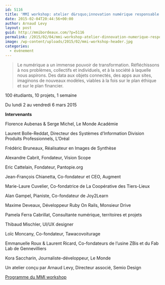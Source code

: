 ```yaml
---
id: 5116
title: 'MMI workshop: atelier d&rsquo;innovation numérique responsable'
date: 2015-02-04T20:44:56+00:00
author: Arnaud Levy
layout: post
guid: http://mmibordeaux.com/?p=5116
permalink: /2015/02/04/mmi-workshop-atelier-dinnovation-numerique-responsable/
image: /wp-content/uploads/2015/02/mmi-workshop-header.jpg
categories:
  - événement
---
```

> Le numérique a un immense pouvoir de transformation. Réfléchissons à nos problèmes, collectifs et individuels, et à la société à laquelle nous aspirons. Des data aux objets connectés, des apps aux sites, imaginons de nouveaux modèles, viables à la fois sur le plan éthique et sur le plan financier.

100 étudiants, 10 projets, 1 semaine
  
Du lundi 2 au vendredi 6 mars 2015

**Intervenants**
  
Florence Aubenas & Serge Michel, Le Monde Académie
  
Laurent Bolle-Reddat, Directeur des Systèmes d’Information Division Produits Professionnels, L’Oréal
  
Frédéric Bruneaux, Réalisateur en Images de Synthèse
  
Alexandre Cabrit, Fondateur, Vision Scope
  
Eric Cattelain, Fondateur, Pantopie.org
  
Jean-François Chianetta, Co-fondateur et CEO, Augment
  
Marie-Laure Cuvelier, Co-fondatrice de La Coopérative des Tiers-Lieux
  
Alan Gampel, Pianiste, Co-fondateur de Joy2Learn
  
Maxime Deveaux, Développeur Ruby On Rails, Monsieur Drive
  
Pamela Ferra Cabrillat, Consultante numérique, territoires et projets
  
Thibaud Mischler, UI/UX designer
  
Loïc Moncany, Co-fondateur, Tawacovoiturage
  
Emmanuelle Roux & Laurent Ricard, Co-fondateurs de l’usine ZBis et du Fab Lab de Gennevilliers
  
Kora Saccharin, Journaliste-développeur, Le Monde

Un atelier conçu par Arnaud Levy, Directeur associé, Semio Design

[Programme du MMI workshop](http://mmibordeaux.com/wp-content/uploads/2015/02/mmi.workshop-v9.pdf)